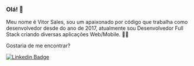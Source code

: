 ### Olá! 👋

Meu nome é Vitor Sales, sou um apaixonado por código que trabalha como desenvolvedor desde do ano de 2017, atualmente sou Desenvolvedor Full Stack criando diversas aplicações Web/Mobile. 👨‍💻


Gostaria de me encontrar?

[![Linkedin Badge](https://img.shields.io/badge/-LinkedIn-blue?style=flat-square&logo=Linkedin&logoColor=white&link=https://www.linkedin.com/in/vitorsalesg)](https://www.linkedin.com/in/vitorsalesg)
